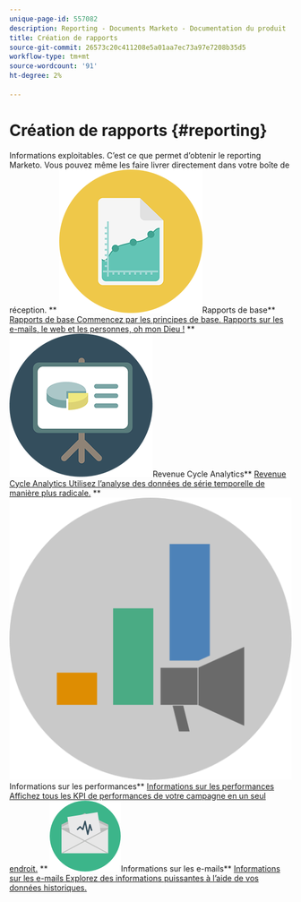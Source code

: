 ```yaml
---
unique-page-id: 557082
description: Reporting - Documents Marketo - Documentation du produit
title: Création de rapports
source-git-commit: 26573c20c411208e5a01aa7ec73a97e7208b35d5
workflow-type: tm+mt
source-wordcount: '91'
ht-degree: 2%

---
```



# Création de rapports {#reporting}

Informations exploitables. C’est ce que permet d’obtenir le reporting Marketo. Vous pouvez même les faire livrer directement dans votre boîte de réception.
** ![Rapports de base](assets/documents-bookmarks-17.png)Rapports de base** [Rapports de base Commencez par les principes de base. Rapports sur les e-mails, le web et les personnes, oh mon Dieu !](https://docs.marketo.com/display/DOCS/Basic+Reporting)     ** ![Revenue Cycle Analytics](assets/seo-08.png)Revenue Cycle Analytics** [Revenue Cycle Analytics Utilisez l’analyse des données de série temporelle de manière plus radicale.](https://docs.marketo.com/display/DOCS/Revenue+Cycle+Analytics)     ** ![Informations sur les performances](assets/mpi-for-docs-2x.png)Informations sur les performances** [Informations sur les performances Affichez tous les KPI de performances de votre campagne en un seul endroit.](https://docs.marketo.com/display/DOCS/Marketing+Performance+Insights)     ** ![Informations sur les e-mails](assets/email-insights.png)Informations sur les e-mails** [Informations sur les e-mails Explorez des informations puissantes à l’aide de vos données historiques.](https://docs.marketo.com/display/DOCS/Email+Insights)
